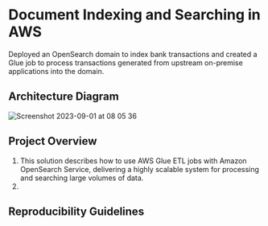 # Document Indexing and Searching in AWS
Deployed an OpenSearch domain to index bank transactions and created a Glue job to process transactions generated from upstream on-premise applications into the domain.

## Architecture Diagram
![Screenshot 2023-09-01 at 08 05 36](https://github.com/martins-jean/Document-Indexing-and-Searching-in-AWS/assets/118685801/80438bf1-262e-43c0-a91c-cb471b8ff669)

## Project Overview
1. This solution describes how to use AWS Glue ETL jobs with Amazon OpenSearch Service, delivering a highly scalable system for processing and searching large volumes of data.
2. 

## Reproducibility Guidelines
